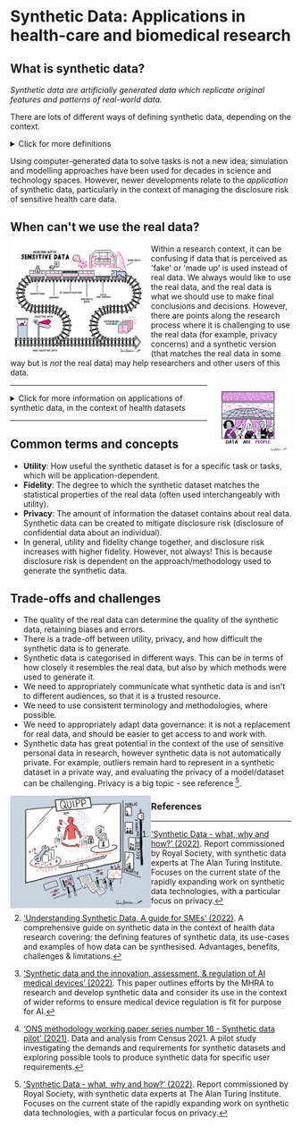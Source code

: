 Synthetic Data: Applications in health-care and biomedical research
===

## What is synthetic data?

*Synthetic data are artificially generated data which replicate original features and patterns of real-world data.*

There are lots of different ways of defining synthetic data, depending on the context.

<details>
  <summary>Click for more definitions</summary>  
  <br />
  
  > "Synthetic data is data that has been generated using a purpose-built mathematical model or algorithm, with the aim of solving a (set of) data science task(s)."[^1] 
   
 > "Synthetic health data is artificially generated data which is used to replicate the original components of real-world health data. Synthetic data is created, or simulated, rather than being generated by real world health events."[^2] 
  
> "Conceptually, synthetic data are artificial data that mimics the properties of and relationships in real data. The quality of synthetic data depends on the approach taken to synthetic data generation."[^3] 
  
> "Synthetic data are microdata records created to improve data utility while preventing disclosure of confidential respondent information. Synthetic data is created by statistically modelling original data and then using those models to generate new data values that reproduce the original data’s statistical properties …" Source: US Census Bureau[^4] 

</details>
  
Using computer-generated data to solve tasks is not a new idea; simulation and modelling approaches have been used for decades in science and technology spaces. However, newer developments relate to the *application* of synthetic data, particularly in the context of managing the disclosure risk of sensitive health care data. 

## When can't we use the real data?

<img align="left" width="50%" height="50%" src="illustrations/sensitive-data.jpg" alt=Data Are People>

Within a research context, it can be confusing if data that is perceived as 'fake' or 'made up' is used instead of real data. We always would like to use the real data, and the real data is what we should use to make final conclusions and decisions. However, there are points along the research process where it is challenging to use the real data (for example, privacy concerns) and a synthetic version (that matches the real data in some way but is *not* the real data) may help researchers and other users of this data. 

<img align="right" width="30%" height="40%" src="illustrations/DataArePeople.jpg" alt=Data Are People>

---
<details>
  <summary> Click for more information on applications of synthetic data, in the context of health datasets</summary>
    <br />
  Health databases can contain information about a large group of people, making the hosting and sharing of these databases challenging. It can be hard to share real data when it contains sensitive personal information about individuals - we do have some good anonymisation approaches to remove the risk of disclosure, however some risk will always remain. Accessing these databases can also cost money.
    <br />
  For these reasons, and more, scientists working in health-care and biomedical research have sought to overcome some of these privacy concerns by generating synthetic versions of datasets of interest. In theory, the synthetic data should be safer and easier to access, therefore allowing researchers to learn the structure, features and patterns of the real dataset without actually accessing it directly. Easier and earlier access should facilitate promotion of these datasets, training of people and  acceleration/refinement of research workflows. If synthetic data is easier to share, it could also increase transparency of scientific reporting when shared along other research objects like code. In the context of AI, high fidelity synthetic data can be used to train and validate machine learning models; synthetic datasets can be created to be different to the real data in specific ways to address a certain bias in the real data, for example under-sampling of sub-groups within a population. 

 </details>
 
---

## Common terms and concepts
- **Utility**: How useful the synthetic dataset is for a specific task or tasks, which will be application-dependent. 
- **Fidelity**: The degree to which the synthetic dataset matches the statistical properties of the real data (often used interchangeably with utility). 
- **Privacy**: The amount of information the dataset contains about real data. Synthetic data can be created to mitigate disclosure risk (disclosure of confidential data about an individual).
- In general, utility and fidelity change together, and disclosure risk increases with higher fidelity. However, not always! This is because disclosure risk is dependent on the approach/methodology used to generate the synthetic data. 

## Trade-offs and challenges
- The quality of the real data can determine the quality of the synthetic data, retaining biases and errors.
- There is a trade-off between utility, privacy, and how difficult the synthetic data is to generate.
- Synthetic data is categorised in different ways. This can be in terms of how closely it resembles the real data, but also by which methods were used to generate it.
- We need to appropriately communicate what synthetic data is and isn't to different audiences, so that it is a trusted resource.
- We need to use consistent terminology and methodologies, where possible.
- We need to appropriately adapt data governance: it is not a replacement for real data, and should be easier to get access to and work with. 
- Synthetic data has great potential in the context of the use of sensitive personal data in research, however synthetic data is not automatically private. For example, outliers remain hard to represent in a synthetic dataset in a private way, and evaluating the privacy of a model/dataset can be challenging. Privacy is a big topic - see reference [^1].

<img align="left" width="50%" height="50%" src="illustrations/utility-vs-privacy.jpg">

### References

[^1]: ['Synthetic Data - what, why and how?’ (2022)](https://arxiv.org/pdf/2205.03257.pdf). Report commissioned by Royal Society, with synthetic data experts at The Alan Turing Institute. Focuses on the current state of the rapidly expanding work on synthetic data technologies, with a particular focus on privacy.

[^2]: [‘Understanding Synthetic Data, A guide for SMEs’ (2022)](https://breathedatahub.com/news-opinion/synthetic-data-guide-smes). A comprehensive guide on synthetic data in the context of health data research covering: the defining features of synthetic data, its use-cases and examples of how data can be synthesised. Advantages, benefits, challenges & limitations.

[^3]: [‘Synthetic data and the innovation, assessment, & regulation of AI medical devices’ (2022)](https://cprd.com/sites/default/files/2022-12/Myles%20et%20al.%20preprint_2022.pdf). This paper outlines efforts by the MHRA to research and develop synthetic data and consider its use in the context of wider reforms to ensure medical device regulation is fit for purpose for AI.

[^4]: [‘ONS methodology working paper series number 16 - Synthetic data pilot’ (2021)](https://www.ons.gov.uk/methodology/methodologicalpublications/generalmethodology/onsworkingpaperseries/onsmethodologyworkingpaperseriesnumber16syntheticdatapilot). Data and analysis from Census 2021. A pilot study investigating the demands and requirements for synthetic datasets and exploring possible tools to produce synthetic data for specific user requirements.  

